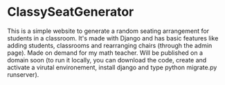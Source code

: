 # ClassySeatGenerator
This is a simple website to generate a random seating arrangement for students in a classroom.
It's made with Django and has basic features like adding students, classrooms and rearranging chairs (through the admin page).
Made on demand for my math teacher. Will be published on a domain soon (to run it locally, you can download the code, create and activate a virutal environement, install django and type python migrate.py runserver). 
